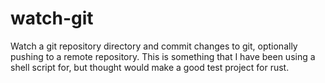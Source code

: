 # watch-git
Watch a git repository directory and commit changes to git, optionally pushing
to a remote repository. This is something that I have been using a shell script
for, but thought would make a good test project for rust.
 
